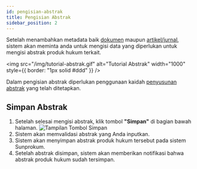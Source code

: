 ```yaml
---
id: pengisian-abstrak
title: Pengisian Abstrak
sidebar_position: 2
---
```


Setelah menambahkan metadata baik [dokumen](/docs/Panduan%20Penginputan%20Metadata/metadata-dokumen.md) maupun [artikel/jurnal](/docs/Panduan%20Penginputan%20Metadata/metadata-artikel-jurnal.md), sistem akan meminta anda untuk mengisi data yang diperlukan untuk mengisi abstrak produk hukum terkait.

<img
src="/img/tutorial-abstrak.gif"
alt="Tutorial Abstrak"
width="1000"
style={{ border: "1px solid #ddd" }}
/>

Dalam pengisian abstrak diperlukan penggunaan kaidah [penyusunan abstrak](./penyusunan-abstrak.md) yang telah ditetapkan.

## Simpan Abstrak

1. Setelah selesai mengisi abstrak, klik tombol **"Simpan"** di bagian bawah halaman.
   ![Tampilan Tombol Simpan](/img/tombol-simpan.png)
2. Sistem akan memvalidasi abstrak yang Anda inputkan.
3. Sistem akan menyimpan abstrak produk hukum tersebut pada sistem Sunprokum.
4. Setelah abstrak disimpan, sistem akan memberikan notifikasi bahwa abstrak produk hukum sudah tersimpan.
